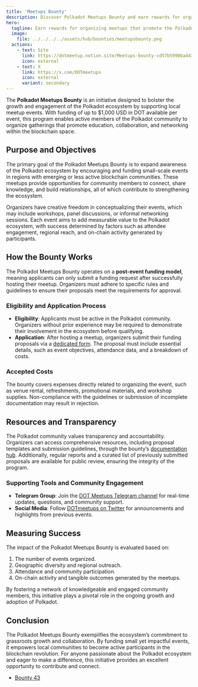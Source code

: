 ```yaml
---
title: 'Meetups Bounty'
description: Discover Polkadot Meetups Bounty and earn rewards for organizing meetups that promote the Polkadot ecosystem.
hero:
  tagline: Earn rewards for organizing meetups that promote the Polkadot ecosystem.
  image: 
    file: ../../../../assets/hub/bounties/meetupsbounty.png
  actions:
    - text: Site
      link: https://dotmeetup.notion.site/Meetups-bounty-cd57b5990ba443559413dec3b339ab4a
      icon: external
    - text: X
      link: https://x.com/DOTmeetups
      icon: external
      variant: secondary
---
```


The **Polkadot Meetups Bounty** is an initiative designed to bolster the growth and engagement of the Polkadot ecosystem by supporting local meetup events. With funding of up to $1,000 USD in DOT available per event, this program enables active members of the Polkadot community to organize gatherings that promote education, collaboration, and networking within the blockchain space. 

## Purpose and Objectives
The primary goal of the Polkadot Meetups Bounty is to expand awareness of the Polkadot ecosystem by encouraging and funding small-scale events in regions with emerging or less active blockchain communities. These meetups provide opportunities for community members to connect, share knowledge, and build relationships, all of which contribute to strengthening the ecosystem.  

Organizers have creative freedom in conceptualizing their events, which may include workshops, panel discussions, or informal networking sessions. Each event aims to add measurable value to the Polkadot ecosystem, with success determined by factors such as attendee engagement, regional reach, and on-chain activity generated by participants.

## How the Bounty Works
The Polkadot Meetups Bounty operates on a **post-event funding model**, meaning applicants can only submit a funding request after successfully hosting their meetup. Organizers must adhere to specific rules and guidelines to ensure their proposals meet the requirements for approval. 

### Eligibility and Application Process
- **Eligibility**: Applicants must be active in the Polkadot community. Organizers without prior experience may be required to demonstrate their involvement in the ecosystem before qualifying.
- **Application**: After hosting a meetup, organizers submit their funding proposals via a [dedicated form](https://forms.gle/3XCTyLZGaCf9hnah7). The proposal must include essential details, such as event objectives, attendance data, and a breakdown of costs.

### Accepted Costs
The bounty covers expenses directly related to organizing the event, such as venue rental, refreshments, promotional materials, and workshop supplies. Non-compliance with the guidelines or submission of incomplete documentation may result in rejection.

## Resources and Transparency
The Polkadot community values transparency and accountability. Organizers can access comprehensive resources, including proposal templates and submission guidelines, through the bounty’s [documentation hub](https://dotmeetup.notion.site/Meetups-bounty-cd57b5990ba443559413dec3b339ab4a). Additionally, regular reports and a curated list of previously submitted proposals are available for public review, ensuring the integrity of the program.

### Supporting Tools and Community Engagement
- **Telegram Group**: Join the [DOT Meetups Telegram channel](https://t.me/dotmeetups) for real-time updates, questions, and community support.
- **Social Media**: Follow [DOTmeetups on Twitter](https://x.com/DOTmeetups) for announcements and highlights from previous events.

## Measuring Success
The impact of the Polkadot Meetups Bounty is evaluated based on:
1. The number of events organized.
2. Geographic diversity and regional outreach.
3. Attendance and community participation.
4. On-chain activity and tangible outcomes generated by the meetups.

By fostering a network of knowledgeable and engaged community members, this initiative plays a pivotal role in the ongoing growth and adoption of Polkadot.

## Conclusion
The Polkadot Meetups Bounty exemplifies the ecosystem’s commitment to grassroots growth and collaboration. By funding small yet impactful events, it empowers local communities to become active participants in the blockchain revolution. For anyone passionate about the Polkadot ecosystem and eager to make a difference, this initiative provides an excellent opportunity to contribute and connect.

- [Bounty 43](https://polkadot.subsquare.io/treasury/bounties/43)
